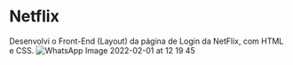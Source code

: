 # Netflix
Desenvolvi o Front-End (Layout) da página de Login da NetFlix, com HTML e CSS.
![WhatsApp Image 2022-02-01 at 12 19 45](https://user-images.githubusercontent.com/87030375/153430388-e0567b75-ec9d-453a-87b2-196c141d2489.jpeg)
